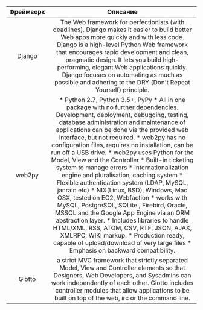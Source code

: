 |Фреймворк|Описание|
|:-:|:-:|
|Django|The Web framework for perfectionists (with deadlines). Django makes it easier to build better Web apps more quickly and with less code. Django is a high-level Python Web framework that encourages rapid development and clean, pragmatic design. It lets you build high-performing, elegant Web applications quickly. Django focuses on automating as much as possible and adhering to the DRY (Don't Repeat Yourself) principle.|
|web2py|* Python 2.7, Python 3.5+, PyPy * All in one package with no further dependencies. Development, deployment, debugging, testing, database administration and maintenance of applications can be done via the provided web interface, but not required. * web2py has no configuration files, requires no installation, can be run off a USB drive. * web2py uses Python for the Model, View and the Controller * Built-in ticketing system to manage errors * Internationalization engine and pluralisation, caching system * Flexible authentication system (LDAP, MySQL, janrain etc) * NIX(Linux, BSD), Windows, Mac OSX, tested on EC2, Webfaction * works with MySQL, PostgreSQL, SQLite , Firebird, Oracle, MSSQL and the Google App Engine via an ORM abstraction layer. * Includes libraries to handle HTML/XML, RSS, ATOM, CSV, RTF, JSON, AJAX, XMLRPC, WIKI markup. * Production ready, capable of upload/download of very large files * Emphasis on backward compatibility.|
|Giotto|a strict MVC framework that strictly separated Model, View and Controller elements so that Designers, Web Developers, and Sysadmins can work independently of each other. Giotto includes controller modules that allow applications to be built on top of the web, irc or the command line.|
